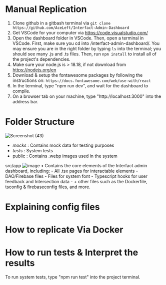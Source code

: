 # Manual Replication
1. Clone github in a gitbash terminal via `git clone https://github.com/AceLeft/Interfact-Admin-Dashboard`
2. Get VSCode for your computer via https://code.visualstudio.com/
3. Open the dashboard folder in VSCode. Then, open a terminal in VSCode. First, make sure you cd into /interfact-admin-dashboard/. You may ensure you are in the right folder by typing `ls` into the terminal; you should see many .js and .ts files. Then, run `npm install` to install all of the project's dependencies.
5. Make sure your node.js is > 18.18, if not download from https://nodejs.org/en
6. Download & setup the fontawesome packages by following the instructions on: `https://docs.fontawesome.com/web/use-with/react`
7. In the terminal, type "npm run dev", and wait for the dashboard to compile.
8. On a browser tab on your machine, type "http://localhost:3000" into the address bar.

# Folder Structure
![Screenshot (43)](https://github.com/user-attachments/assets/e3ad351f-0387-4019-bafd-1911021eb696)

- _mocks_ : Contains mock data for testing purposes
- _tests_ : System tests
-  public : Contains .webp images used in the system

src/app
![image](https://github.com/user-attachments/assets/093726f4-5722-4da7-89e4-9f1de76e603a)
• Contains the core elements of the Interfact admin dashboard, including:
    - All .tsx pages for interactable elements 
    - DAO/Firebase files
    - Files for system font
    - Typescript hooks for user feedback and Intersection data
    - + other files such as the Dockerfile, tsconfig & firebaseconfig files, and more. 


# Explaining config files

# How to replicate Via Docker

# How to run tests & Interpret the results
  To run system tests, type "npm run test" into the project terminal.

